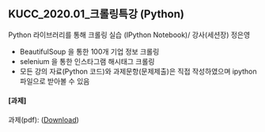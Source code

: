 ## KUCC_2020.01_크롤링특강 (Python)
Python 라이브러리를 통해 크롤링 실습 (IPython Notebook)/ 강사(세션장) 정은영  
- BeautifulSoup 을 통한 100개 기업 정보 크롤링 
- selenium 을 통한 인스타그램 해시태그 크롤링  
- 모든 강의 자료(Python 코드)와 과제문항(문제제출)은 직접 작성하였으며 ipython 파일으로 받아볼 수 있음 

#### [과제]
과제(pdf): ([Download](크롤링_과제.pdf))
